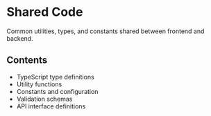# Shared Code

Common utilities, types, and constants shared between frontend and backend.

## Contents

- TypeScript type definitions
- Utility functions
- Constants and configuration
- Validation schemas
- API interface definitions
